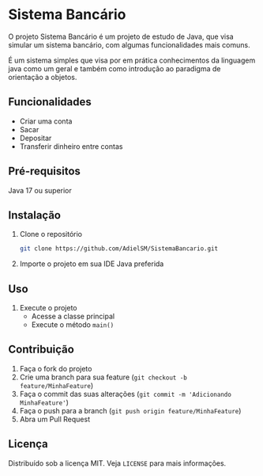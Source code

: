 # Sistema Bancário

O projeto Sistema Bancário é um projeto de estudo de Java, que visa simular um sistema bancário, com algumas funcionalidades mais comuns.

É um sistema simples que visa por em prática conhecimentos da linguagem java como um geral e também como introdução ao paradigma de orientação a objetos.

## Funcionalidades

- Criar uma conta
- Sacar
- Depositar
- Transferir dinheiro entre contas

## Pré-requisitos

Java 17 ou superior

## Instalação

1. Clone o repositório
    ```sh
    git clone https://github.com/AdielSM/SistemaBancario.git
    ```
2. Importe o projeto em sua IDE Java preferida

## Uso

1. Execute o projeto
    - Acesse a classe principal
    - Execute o método `main()`

## Contribuição

1. Faça o fork do projeto
2. Crie uma branch para sua feature (`git checkout -b feature/MinhaFeature`)
3. Faça o commit das suas alterações (`git commit -m 'Adicionando MinhaFeature'`)
4. Faça o push para a branch (`git push origin feature/MinhaFeature`)
5. Abra um Pull Request

## Licença

Distribuído sob a licença MIT. Veja `LICENSE` para mais informações.
